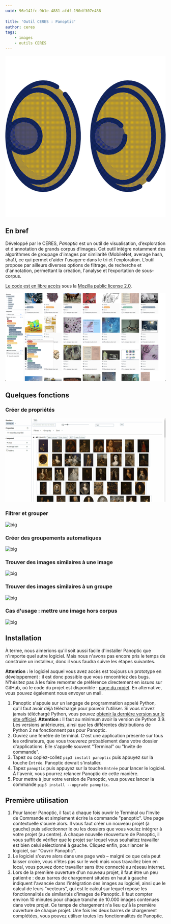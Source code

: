 ```yaml
---
uuid: 96e141fc-9b1e-4881-afdf-190df307e488

title: 'Outil CERES : Panoptic'
author: ceres
tags:
    - images
    - outils CERES
---
```


![verysmall](panoptic.png)

## En bref

Développé par le CERES, *Panoptic* est un outil de visualisation, d’exploration et d'annotation de grands corpus d’images. Cet outil intègre notamment des algorithmes de groupage d'images par similarité (MobileNet, average hash, sha1), ce qui permet d'aider l'usager·e dans le tri et l'exploration. L’outil propose par ailleurs diverses options de filtrage, de recherche et d'annotation, permettant la création, l'analyse et l’exportation de sous-corpus.

[Le code est en libre accès](https://github.com/CERES-Sorbonne/Panoptic) sous la [Mozilla public license 2.0](https://github.com/CERES-Sorbonne/Panoptic/blob/main/LICENSE).

![big](panoptic_screenshot.png)

## Quelques fonctions

### Créer de propriétés 

![big](create_prop.gif)

### Filtrer et grouper 

![big](group_filter.gif)

### Créer des groupements automatiques

![big](tag_group.gif)

### Trouver des images similaires à une image

![big](images_similaires.gif)

### Trouver des images similaires à un groupe

![big](reco.gif)

### Cas d'usage : mettre une image hors corpus

![big](hors_corpus.gif)

## Installation

<aside>

À terme, nous aimerions qu'il soit aussi facile d'installer Panoptic que n'importe quel autre logiciel. Mais nous n'avons pas encore pris le temps de construire un installeur, donc il vous faudra suivre les étapes suivantes.

</aside>

<aside>

**Attention :** le logiciel auquel vous avez accès est toujours un prototype en développement : il est donc possible que vous rencontriez des bugs. N'hésitez pas à les faire remonter de préférence directement en _issues_ sur GitHub, où le code du projet est disponible : [page du projet](https://github.com/CERES-Sorbonne/Panoptic/issues). En alternative, vous pouvez également nous envoyer un mail.

</aside>

1. Panoptic s'appuie sur un langage de programmation appelé Python, qu'il faut avoir déjà téléchargé pour pouvoir l'utiliser. Si vous n'avez jamais téléchargé Python, vous pouvez [obtenir la dernière version sur le site officiel](https://www.python.org/downloads/). **Attention :** Il faut au minimum avoir la version de Python 3.9. Les versions antérieures, ainsi que les différentes distributions de Python 2 ne fonctionnent pas pour Panoptic.
2. Ouvrez une fenêtre de terminal. C'est une application présente sur tous les ordinateurs, que vous trouverez probablement dans votre dossier d'applications. Elle s'appelle souvent "Terminal" ou "Invite de commande".
3. Tapez ou copiez-collez `pip3 install panoptic` puis appuyez sur la touche `Entrée`. Panoptic devrait s'installer.
4. Tapez `panoptic` puis appuyez sur la touche `Entrée` pour lancer le logiciel. À l'avenir, vous pourrez relancer Panoptic de cette manière.
5. Pour mettre à jour votre version de Panoptic, vous pouvez lancer la commande `pip3 install --upgrade panoptic`.

## Première utilisation

1. Pour lancer Panoptic, il faut à chaque fois ouvrir le Terminal ou l'Invite de Commande et simplement écrire la commande "panoptic". Une page contextuelle s'ouvre alors. Il vous faut créer un nouveau projet (à gauche) puis sélectionner le ou les dossiers que vous voulez intégrer à votre projet (au centre). A chaque nouvelle réouverture de Panoptic, il vous suffit de vérifier que le projet sur lequel vous souhaitez travailler est bien celui sélectionné à gauche. Cliquez enfin, pour lancer le logiciel, sur "Ouvrir Panoptic".
3. Le logiciel s'ouvre alors dans une page web – malgré ce que cela peut laisser croire, vous n'êtes pas sur le web mais vous travaillez bien en local, vous pouvez donc travailler sans être connecté au réseau internet.
4. Lors de la première ouverture d'un nouveau projet, il faut être un peu patient·e : deux barres de chargement situées en haut à gauche indiquent l'avancée dans l'intégration des images au logiciel, ainsi que le calcul de leurs "vecteurs", qui est le calcul sur lequel repose les fonctionnalités de similarités d'images de Panoptic. Il faut compter environ 10 minutes pour chaque tranche de 10.000 images contenues dans votre projet. Ce temps de chargement n'a lieu qu'à la première ouverture de chaque projet. Une fois les deux barres de chargement complétées, vous pouvez utiliser toutes les fonctionnalités de Panoptic.

